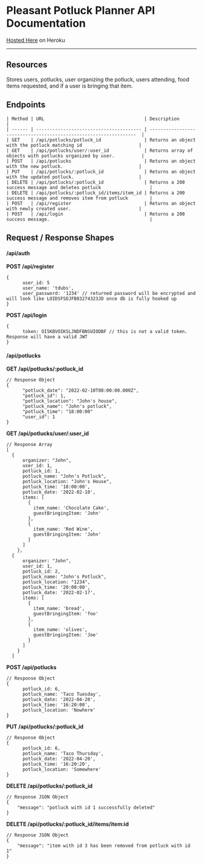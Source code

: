 # Pleasant Potluck Planner API Documentation
[Hosted Here](https://potluck-planner-5.herokuapp.com/) on Heroku
***
## Resources
Stores users, potlucks, user organizing the potluck, users attending, food items requested, and if a user is bringing that item.

## Endpoints
    | Method | URL                                     | Description                                                        |
    | ------ | --------------------------------------- | -----------------------------------------------------------------  |
    | GET    | /api/potlucks/potluck_id                | Returns an object with the potluck matching id                     |
    | GET    | /api/potlucks/user/:user_id             | Returns array of objects with potlucks organized by user.          |
    | POST   | /api/potlucks                           | Returns an object with the new potluck.                            |
    | PUT    | /api/potlucks/:potluck_id               | Returns an object with the updated potluck.                        |
    | DELETE | /api/potlucks/:potluck_id               | Returns a 200 success message and deletes potluck                  |
    | DELETE | /api/potlucks/:potluck_id/items/item_id | Returns a 200 success message and removes item from potluck        |
    | POST   | /api/register                           | Returns an object with newly created user.                         |
    | POST   | /api/login                              | Returns a 200 success message.                                     |
    
## Request / Response Shapes
#### /api/auth
**POST /api/register**
```es6
{
      user_id: 5
      user_name: 'tdubs',
      user_password: '1234' // returned password will be encrypted and will look like LOIDSFSDJFB83274323JD once db is fully hooked up
}
```
**POST /api/login**
```es6
{
      token: OISKBVOIKSLJNDFBNSUIODBF // this is not a valid token. Response will have a valid JWT
}
```
#### /api/potlucks
**GET /api/potlucks/:potluck_id**
```es6
// Response Object
{
      "potluck_date": "2022-02-10T08:00:00.000Z",
      "potluck_id": 1,
      "potluck_location": "John's house",
      "potluck_name": "John's potluck",
      "potluck_time": "18:00:00"
      "user_id": 1
}
```
**GET /api/potlucks/user/:user_id**
```es6
// Response Array
[
  {
      organizer: "John",
      user_id: 1,
      potluck_id: 1,
      potluck_name: "John's Potluck",
      potluck_location: "John's House",
      potluck_time: '18:00:00',
      potluck_date: '2022-02-10',
      items: [
        {
          item_name: 'Chocolate Cake',
          guestBringingItem: 'John'
        },
        {
          item_name: 'Red Wine',
          guestBringingItem: 'John'
        }
      ]
    },
  {
      organizer: "John",
      user_id: 1,
      potluck_id: 2,
      potluck_name: "John's Potluck",
      potluck_location: "1234",
      potluck_time: '20:00:00',
      potluck_date: '2022-02-17',
      items: [
        {
          item_name: 'bread',
          guestBringingItem: 'foo'
        },
        {
          item_name: 'olives',
          guestBringingItem: 'Joe'
        }
      ]
    }
  ]
```
**POST /api/potlucks**
```es6
// Response Object
{
      potluck_id: 6,
      potluck_name: 'Taco Tuesday',
      potluck_date: '2022-04-20',
      potluck_time: '16:20:00',
      potluck_location: 'Nowhere'
}
```
**PUT /api/potlucks/:potluck_id**
```es6
// Response Object
{
      potluck_id: 6,
      potluck_name: 'Taco Thursday',
      potluck_date: '2022-04-20',
      potluck_time: '16:20:20',
      potluck_location: 'Somewhere'
}
```
**DELETE /api/potlucks/:potluck_id**
```es6
// Response JSON Object
{
    "message": "potluck with id 1 successfully deleted"
}
```
**DELETE /api/potlucks/:potluck_id/items/item:id**
```es6
// Response JSON Object
{
    "message": "item with id 3 has been removed from potluck with id 1"
}
```
